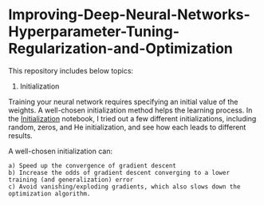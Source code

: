 # Improving-Deep-Neural-Networks-Hyperparameter-Tuning-Regularization-and-Optimization

This repository includes below topics:

1) Initialization

Training your neural network requires specifying an initial value of the weights. A well-chosen initialization method helps the learning process.
In the [Initialization](https://github.com/Zahra-Bakhtiari/Improving-Deep-Neural-Networks-Hyperparameter-Tuning-Regularization-and-Optimization/blob/main/Initialization.ipynb) notebook, I tried out a few different initializations, including random, zeros, and He initialization, and see how each leads to different results.

A well-chosen initialization can:

    a) Speed up the convergence of gradient descent
    b) Increase the odds of gradient descent converging to a lower training (and generalization) error
    c) Avoid vanishing/exploding gradients, which also slows down the optimization algorithm. 
